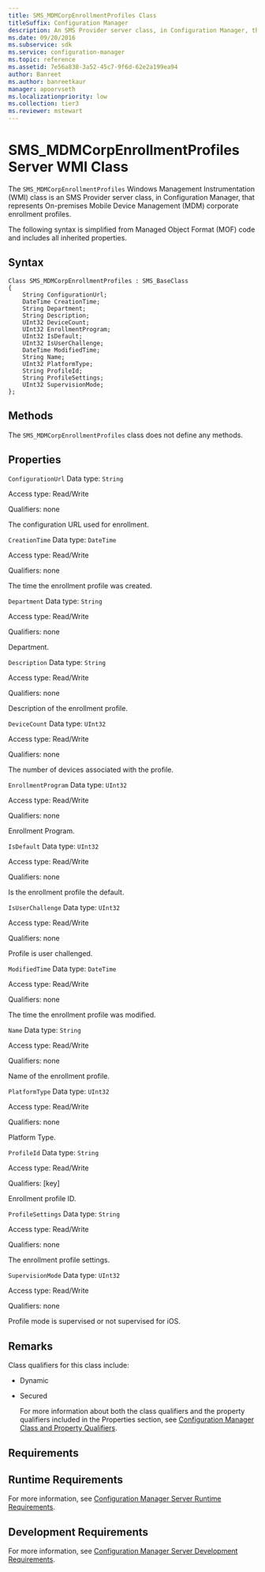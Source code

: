 ```yaml
---
title: SMS_MDMCorpEnrollmentProfiles Class
titleSuffix: Configuration Manager
description: An SMS Provider server class, in Configuration Manager, that represents On-premises Mobile Device Management (MDM) corporate enrollment profiles.
ms.date: 09/20/2016
ms.subservice: sdk
ms.service: configuration-manager
ms.topic: reference
ms.assetid: 7e56a838-3a52-45c7-9f6d-62e2a199ea94
author: Banreet
ms.author: banreetkaur
manager: apoorvseth
ms.localizationpriority: low
ms.collection: tier3
ms.reviewer: mstewart
---
```

# SMS_MDMCorpEnrollmentProfiles Server WMI Class
The `SMS_MDMCorpEnrollmentProfiles` Windows Management Instrumentation (WMI) class is an SMS Provider server class, in Configuration Manager, that represents On-premises Mobile Device Management (MDM) corporate enrollment profiles.

 The following syntax is simplified from Managed Object Format (MOF) code and includes all inherited properties.

## Syntax

```
Class SMS_MDMCorpEnrollmentProfiles : SMS_BaseClass
{
    String ConfigurationUrl;
    DateTime CreationTime;
    String Department;
    String Description;
    UInt32 DeviceCount;
    UInt32 EnrollmentProgram;
    UInt32 IsDefault;
    UInt32 IsUserChallenge;
    DateTime ModifiedTime;
    String Name;
    UInt32 PlatformType;
    String ProfileId;
    String ProfileSettings;
    UInt32 SupervisionMode;
};

```

## Methods
 The `SMS_MDMCorpEnrollmentProfiles`  class does not define any methods.

## Properties
 `ConfigurationUrl`
 Data type: `String`

 Access type: Read/Write

 Qualifiers: none

 The configuration URL used for enrollment.

 `CreationTime`
 Data type: `DateTime`

 Access type: Read/Write

 Qualifiers: none

 The time the enrollment profile was created.

 `Department`
 Data type: `String`

 Access type: Read/Write

 Qualifiers: none

 Department.

 `Description`
 Data type: `String`

 Access type: Read/Write

 Qualifiers: none

 Description of the enrollment profile.

 `DeviceCount`
 Data type: `UInt32`

 Access type: Read/Write

 Qualifiers: none

 The number of devices associated with the profile.

 `EnrollmentProgram`
 Data type: `UInt32`

 Access type: Read/Write

 Qualifiers: none

 Enrollment Program.

 `IsDefault`
 Data type: `UInt32`

 Access type: Read/Write

 Qualifiers: none

 Is the enrollment profile the default.

 `IsUserChallenge`
 Data type: `UInt32`

 Access type: Read/Write

 Qualifiers: none

 Profile is user challenged.

 `ModifiedTime`
 Data type: `DateTime`

 Access type: Read/Write

 Qualifiers: none

 The time the enrollment profile was modified.

 `Name`
 Data type: `String`

 Access type: Read/Write

 Qualifiers: none

 Name of the enrollment profile.

 `PlatformType`
 Data type: `UInt32`

 Access type: Read/Write

 Qualifiers: none

 Platform Type.

 `ProfileId`
 Data type: `String`

 Access type: Read/Write

 Qualifiers: [key]

 Enrollment profile ID.

 `ProfileSettings`
 Data type: `String`

 Access type: Read/Write

 Qualifiers: none

 The enrollment profile settings.

 `SupervisionMode`
 Data type: `UInt32`

 Access type: Read/Write

 Qualifiers: none

 Profile mode is supervised or not supervised for iOS.

## Remarks
 Class qualifiers for this class include:

- Dynamic

- Secured

  For more information about both the class qualifiers and the property qualifiers included in the Properties section, see [Configuration Manager Class and Property Qualifiers](../../../develop/reference/misc/class-and-property-qualifiers.md).

## Requirements

## Runtime Requirements
 For more information, see [Configuration Manager Server Runtime Requirements](../../../develop/core/reqs/server-runtime-requirements.md).

## Development Requirements
 For more information, see [Configuration Manager Server Development Requirements](../../../develop/core/reqs/server-development-requirements.md).
